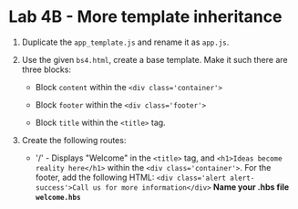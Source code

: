 # Lab 4B - More template inheritance

1. Duplicate the `app_template.js` and rename it as `app.js`.

2. Use the given `bs4.html`, create a base template. Make it such there are three blocks:

   * Block `content` within the `<div class='container'>`

   * Block `footer` within the `<div class='footer'>`

   * Block `title` within the `<title>` tag.

3. Create the following routes:

   * '/' -  Displays "Welcome" in the `<title>` tag, and `<h1>Ideas become reality here</h1>`
     within the `<div class='container'>`. For the footer, add the following HTML: `<div class='alert alert-success'>Call us for more information</div>`
     **Name your .hbs file `welcome.hbs`**
